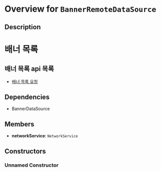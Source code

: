 # Overview for `BannerRemoteDataSource`

## Description

# 배너 목록
 ## 배너 목록 api 목록
 - [배너 목록 요청](./methods/getBanner.md)

## Dependencies

- BannerDataSource

## Members

- **networkService**: `NetworkService`
## Constructors

### Unnamed Constructor


